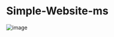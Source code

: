 # Simple-Website-ms

![image](https://user-images.githubusercontent.com/77983855/170774445-cf3bf5fd-3f7d-4fe3-874d-059fce357453.png)

